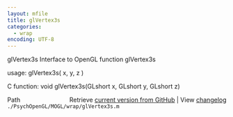 ```yaml
---
layout: mfile
title: glVertex3s
categories:
  - wrap
encoding: UTF-8
---
```


glVertex3s  Interface to OpenGL function glVertex3s  

usage:  glVertex3s( x, y, z )  

C function:  void glVertex3s(GLshort x, GLshort y, GLshort z)  


<div class="code_header" style="text-align:right;">
  <span style="float:left;">Path&nbsp;&nbsp;</span> <span class="counter">Retrieve <a href=
  "https://raw.github.com/Psychtoolbox-3/Psychtoolbox-3/beta/./PsychOpenGL/MOGL/wrap/glVertex3s.m">current version from GitHub</a> | View <a href=
  "https://github.com/Psychtoolbox-3/Psychtoolbox-3/commits/beta/./PsychOpenGL/MOGL/wrap/glVertex3s.m">changelog</a></span>
</div>
<div class="code">
  <code>./PsychOpenGL/MOGL/wrap/glVertex3s.m</code>
</div>
